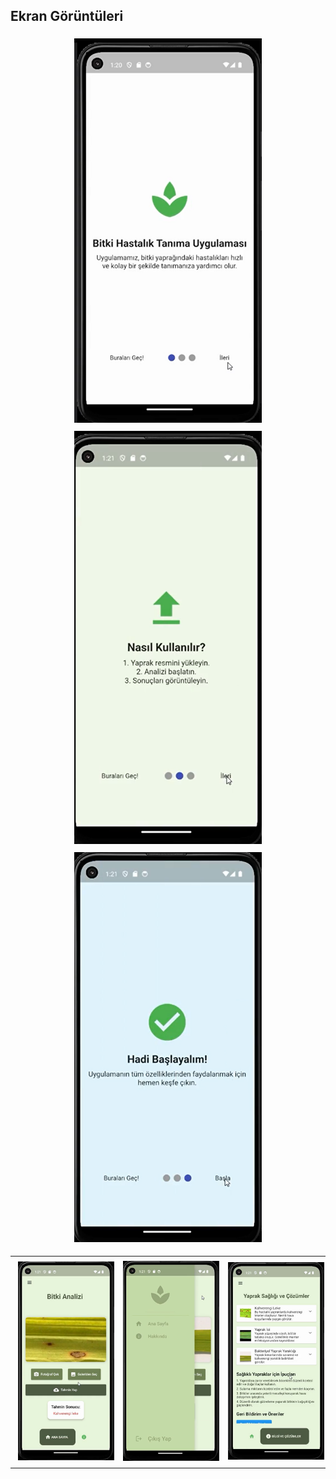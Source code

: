 <h2>Ekran Görüntüleri</h2>

<!-- Giriş Sayfaları -->
<div align="center">
  <img src="https://github.com/basakkoseoglu/CornLeafAIApp/blob/main/bitki/giris_1.png?raw=true" width="300" alt="Giriş Sayfası 1" style="margin: 5px;">
  <img src="https://github.com/basakkoseoglu/CornLeafAIApp/blob/main/bitki/giris_2.png?raw=true" width="300" alt="Giriş Sayfası 2" style="margin: 5px;">
  <img src="https://github.com/basakkoseoglu/CornLeafAIApp/blob/main/bitki/giris_3.png?raw=true" width="300" alt="Giriş Sayfası 3" style="margin: 5px;">
</div>

<!-- Menü ve Bilgi -->
<table align="center">
  <tr>
    <td align="center">
      <img src="https://github.com/basakkoseoglu/CornLeafAIApp/blob/main/bitki/ana_ekran.png?raw=true" width="300" alt="Ana Sayfa" style="margin: 5px;">
    </td>
    <td align="center">
      <img src="https://github.com/basakkoseoglu/CornLeafAIApp/blob/main/bitki/menu.png?raw=true" width="300" alt="Menü" style="margin: 5px;">
    </td>
    <td align="center">
      <img src="https://github.com/basakkoseoglu/CornLeafAIApp/blob/main/bitki/bilgi.png?raw=true" width="300" alt="Bilgi" style="margin: 5px;">
    </td>
  </tr>
</table>
